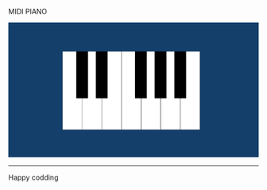 
MIDI PIANO   
 
![Alt text](<Screenshot 2024-01-07 130135.png>)

------------------------------
Happy codding

  